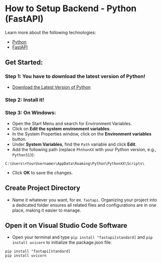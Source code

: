 # How to Setup Backend - Python (FastAPI)

Learn more about the following technologies:
- [Python](https://www.python.org/)
- [FastAPI](https://fastapi.tiangolo.com/)

## Get Started:
### Step 1: You have to download the latest version of Python!
- [Download the Latest Version of Python](https://www.python.org/downloads/)

### Step 2: Install it!

### Step 3: On Windows:
- Open the Start Menu and search for Environment Variables.
- Click on <strong>Edit the system environment variables</strong>.
- In the System Properties window, click on the <strong>Environment variables</strong> button.
- Under <strong>System Variables</strong>, find the `Path` variable and click <strong>Edit</strong>.
- Add the following path (replace `PhthonXX` with your Python version, e.g., `Python313`):

```console
C:\Users\<YourUsername>\AppData\Roaming\Python\PythonXX\Scripts\
```

- Click <strong>OK</strong> to save the changes.

## Create Project Directory
- Name it whatever you want, for ex. `fastapi`.
Organizing your project into a dedicated folder ensures all related files and configurations are in one place, making it easier to manage.

## Open it on Visual Studio Code Software
- Open your terminal and type `pip install "fastapi[standard]` and `pip install uvicorn` to initialize the package.json file:
```console
pip install "fastapi[standard]
pip install uvicorn
```
